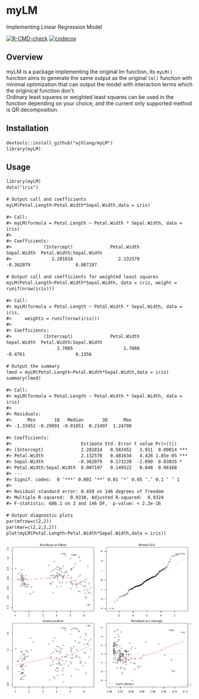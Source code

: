 # myLM
Implementing Linear Regression Model

<!-- Badges Start -->
[![R-CMD-check](https://github.com/wjhlang/myLM/workflows/R-CMD-check/badge.svg)](https://github.com/wjhlang/myLM/actions)
[![codecov](https://codecov.io/gh/wjhlang/myLM/branch/main/graph/badge.svg?token=VJPRJOQ2B3)](https://codecov.io/gh/wjhlang/myLM)
<!-- Badges End -->


## Overview
myLM is a package implementing the original lm function, its `myLM()` function aims to generate the same output as the original `lm()` function with minimal optimization that can output the model with interaction terms which the originical function don't.   
Ordinary least squares or weighted least squares can be used in the function depending on your choice, and the current only supported method is QR decomposition.

## Installation
```
devtools::install_github("wjhlang/myLM")
library(myLM)
```
## Usage
```{r}
library(myLM)
data("iris")

# Output call and coefficients
myLM(Petal.Length~Petal.Width*Sepal.Width,data = iris)

#> Call:
#> myLM(formula = Petal.Length ~ Petal.Width * Sepal.Width, data = iris)
#> 
#> Coefficients:
#>            (Intercept)              Petal.Width              Sepal.Width  Petal.Width:Sepal.Width  
#>               2.281814                 2.132570                -0.362079                 0.007197  

# Output call and coefficients for weighted least squares
myLM(Petal.Length~Petal.Width*Sepal.Width, data = iris, weight = runif(nrow(iris)))

#> Call:
#> myLM(formula = Petal.Length ~ Petal.Width * Sepal.Width, data = iris, 
#>     weights = runif(nrow(iris)))
#> 
#> Coefficients:
#>            (Intercept)              Petal.Width              Sepal.Width  Petal.Width:Sepal.Width  
                   2.7005                   1.7060                  -0.4761                   0.1356 

# Output the summary
lmod = myLM(Petal.Length~Petal.Width*Sepal.Width,data = iris)
summary(lmod)

#> Call:
#> myLM(formula = Petal.Length ~ Petal.Width * Sepal.Width, data = iris)
#> 
#> Residuals:
#>      Min       1Q   Median       3Q      Max 
#> -1.33452 -0.29091 -0.01051  0.21497  1.24780 

#> Coefficients:
#>                          Estimate Std. Error t value Pr(>|t|)    
#> (Intercept)              2.281814   0.583452   3.911  0.00014 ***
#> Petal.Width              2.132570   0.481634   4.428 1.85e-05 ***
#> Sepal.Width             -0.362079   0.173239  -2.090  0.03835 *  
#> Petal.Width:Sepal.Width  0.007197   0.149522   0.048  0.96168    
#> ---
#> Signif. codes:  0 ‘***’ 0.001 ‘**’ 0.01 ‘*’ 0.05 ‘.’ 0.1 ‘ ’ 1
#> 
#> Residual standard error: 0.459 on 146 degrees of freedom
#> Multiple R-squared:  0.9338,	Adjusted R-squared:  0.9324 
#> F-statistic: 686.1 on 3 and 146 DF,  p-value: < 2.2e-16

# Output diagnostic plots
par(mfrow=c(2,2))
par(mar=c(2,2,2,2))
plot(myLM(Petal.Length~Petal.Width*Sepal.Width,data = iris))
```
![Diagnostic Plots](figures/Rplot.png)


